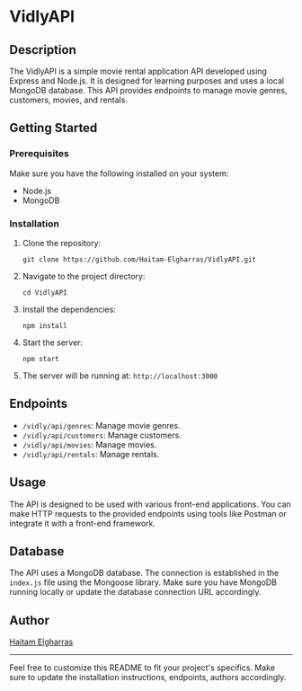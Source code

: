 # VidlyAPI

## Description

The VidlyAPI is a simple movie rental application API developed using Express and Node.js. It is designed for learning purposes and uses a local MongoDB database. This API provides endpoints to manage movie genres, customers, movies, and rentals.

## Getting Started

### Prerequisites

Make sure you have the following installed on your system:

- Node.js
- MongoDB

### Installation

1. Clone the repository:

   ```
   git clone https://github.com/Haitam-Elgharras/VidlyAPI.git
   ```

2. Navigate to the project directory:

   ```
   cd VidlyAPI
   ```

3. Install the dependencies:

   ```
   npm install
   ```

4. Start the server:

   ```
   npm start
   ```

5. The server will be running at: `http://localhost:3000`

## Endpoints

- `/vidly/api/genres`: Manage movie genres.
- `/vidly/api/customers`: Manage customers.
- `/vidly/api/movies`: Manage movies.
- `/vidly/api/rentals`: Manage rentals.

## Usage

The API is designed to be used with various front-end applications. You can make HTTP requests to the provided endpoints using tools like Postman or integrate it with a front-end framework.

## Database

The API uses a MongoDB database. The connection is established in the `index.js` file using the Mongoose library. Make sure you have MongoDB running locally or update the database connection URL accordingly.

## Author

[Haitam Elgharras](https://www.linkedin.com/in/haitam-elgharras/)

---

Feel free to customize this README to fit your project's specifics. Make sure to update the installation instructions, endpoints, authors accordingly.
